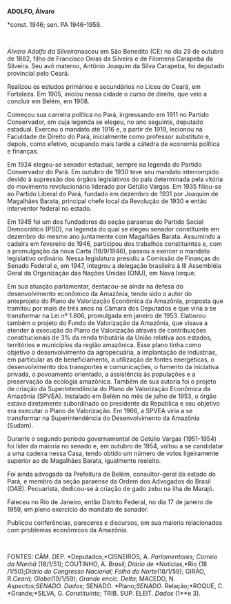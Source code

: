**ADOLFO, Álvaro**

\*const. 1946; sen. PA 1946-1959.

 

*Álvaro Adolfo da Silveira*nasceu em São Benedito (CE) no dia 29 de
outubro de 1882, filho de Francisco Onias da Silveira e de Filomena
Carapeba da Silveira. Seu avô materno, Antônio Joaquim da Silva
Carapeba, foi deputado provincial pelo Ceará.

Realizou os estudos primários e secundários no Liceu do Ceará, em
Fortaleza. Em 1905, iniciou nessa cidade o curso de direito, que veio a
concluir em Belém, em 1908.

Começou sua carreira política no Pará, ingressando em 1911 no Partido
Conservador, em cuja legenda se elegeu, no ano seguinte, deputado
estadual. Exerceu o mandato até 1916 e, a partir de 1919, lecionou na
Faculdade de Direito do Pará, inicialmente como professor substituto e,
depois, como efetivo, ocupando mais tarde a cátedra de economia política
e finanças.

Em 1924 elegeu-se senador estadual, sempre na legenda do Partido
Conservador do Pará. Em outubro de 1930 teve seu mandato interrompido
devido à supressão dos órgãos legislativos do país determinada pela
vitória do movimento revolucionário liderado por Getúlio Vargas. Em 1935
filiou-se ao Partido Liberal do Pará, fundado em dezembro de 1931 por
Joaquim de Magalhães Barata, principal chefe local da Revolução de 1930
e então interventor federal no estado.

Em 1945 foi um dos fundadores da seção paraense do Partido Social
Democrático (PSD), na legenda do qual se elegeu senador constituinte em
dezembro do mesmo ano juntamente com Magalhães Barata. Assumindo a
cadeira em fevereiro de 1946, participou dos trabalhos constituintes e,
com a promulgação da nova Carta (18/9/1946), passou a exercer o mandato
legislativo ordinário. Nessa legislatura presidiu a Comissão de Finanças
do Senado Federal e, em 1947, integrou a delegação brasileira à III
Assembléia Geral da Organização das Nações Unidas (ONU), em Nova Iorque.

Em sua atuação parlamentar, destacou-se ainda na defesa do
desenvolvimento econômico da Amazônia, tendo sido o autor do anteprojeto
do Plano de Valorização Econômica da Amazônia, proposta que tramitou por
mais de três anos na Câmara dos Deputados e que viria a se transformar
na Lei nº 1.806, promulgada em janeiro de 1953. Elaborou também o
projeto do Fundo de Valorização da Amazônia, que visava a atender à
execução do Plano de Valorização através de contribuições
constitucionais de 3% da renda tributária da União relativa aos estados,
territórios e municípios da região amazônica. Esse plano tinha como
objetivo o desenvolvimento da agropecuária, a implantação de indústrias,
em particular as de beneficiamento, a utilização de fontes energéticas,
o desenvolvimento dos transportes e comunicações, o fomento da
iniciativa privada, o povoamento orientado, a assistência às populações
e a preservação da ecologia amazônica. Também de sua autoria foi o
projeto de criação da Superintendência do Plano de Valorização Econômica
da Amazônia (SPVEA). Instalado em Belém no mês de julho de 1953, o órgão
estava diretamente subordinado ao presidente da República e seu objetivo
era executar o Plano de Valorização. Em 1966, a SPVEA viria a se
transformar na Superintendência do Desenvolvimento da Amazônia (Sudam).

Durante o segundo período governamental de Getúlio Vargas (1951-1954)
foi líder da maioria no senado e, em outubro de 1954, voltou a se
candidatar a uma cadeira nessa Casa, tendo obtido um número de votos
ligeiramente superior ao de Magalhães Barata, igualmente reeleito.

Foi ainda advogado da Prefeitura de Belém, consultor-geral do estado do
Pará, e membro da seção paraense da Ordem dos Advogados do Brasil (OAB).
Pecuarista, dedicou-se à criação de gado zebu na ilha de Marajó.

Faleceu no Rio de Janeiro, então Distrito Federal, no dia 17 de janeiro
de 1959, em pleno exercício do mandato de senador.

Publicou conferências, pareceres e discursos, em sua maioria
relacionados com problemas econômicos da Amazônia.

 

FONTES: CÂM. DEP. *Deputados;*CISNEIROS, A. *Parlamentares; Correio da
Manhã* (18/1/51); COUTINHO, A. *Brasil; Diário de* *Notícias,*Rio (18
/1/50);*Diário do Congresso* *Nacional; Folha do Norte*(18/1/59); GIRÃO,
R.*Ceará; Globo*(19/1/59); *Grande encic. Delta*; MACEDO, N.
*Aspectos;*SENADO*. Dados;* SENADO. *Plano;*SENADO*. Relação;*ROQUE, C.
*Grande;*SILVA, G. *Constituinte;* TRIB. SUP. ELEIT. *Dados* (1**e 3).

 
